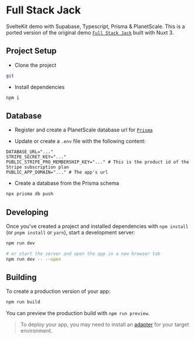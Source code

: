 # Full Stack Jack

SvelteKit demo with Supabase, Typescript, Prisma & PlanetScale. This is a ported version of the original demo [`Full Stack Jack`](https://github.com/jurassicjs/nuxt3-fullstack-tutorial) built with Nuxt 3.

## Project Setup

- Clone the project

```sh
git
```

- Install dependencies

```sh
npm i
```

## Database

- Register and create a PlanetScale database url for [`Prisma`](https://www.prisma.io/docs/guides/database/using-prisma-with-planetscale)

- Update or create a `.env` file with the following content:

```
DATABASE_URL="..."
STRIPE_SECRET_KEY="..."
PUBLIC_STRIPE_PRO_MEMBERSHIP_KEY="..." # This is the product id of the Stripe subscription plan
PUBLIC_APP_DOMAIN="..." # The app's url
```

- Create a database from the Prisma schema

```sh
npx prisma db push
```

## Developing

Once you've created a project and installed dependencies with `npm install` (or `pnpm install` or `yarn`), start a development server:

```bash
npm run dev

# or start the server and open the app in a new browser tab
npm run dev -- --open
```

## Building

To create a production version of your app:

```bash
npm run build
```

You can preview the production build with `npm run preview`.

> To deploy your app, you may need to install an [adapter](https://kit.svelte.dev/docs/adapters) for your target environment.
